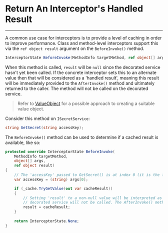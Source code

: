 # Return An Interceptor's Handled Result
---

A common use case for interceptors is to provide a level of caching in order to improve performance. Class and method-level interceptors support this via the `ref object result` argument on the `BeforeInvoke()` method.

```csharp
InterceptorState BeforeInvoke(MethodInfo targetMethod, ref object[] args, ref object result)
```

When this method is called, `result` will be `null` since the decorated service hasn't yet been called. If the concrete interceptor sets this to an alternate value then that will be considered as a 'handled result', meaning this result will be immediately provided to the `AfterInvoke()` method and ultimately returned to the caller. The method will not be called on the decorated service.


>
> Refer to [ValueObject](../Patterns/ValueObject/overview.md) for a possible approach to creating a suitable value object.

Consider this method on `ISecretService`:

```csharp
string GetSecret(string accessKey);
```

The `BeforeInvoke()` method can be used to determine if a cached result is available, like so:

```csharp
protected override InterceptorState BeforeInvoke(
    MethodInfo targetMethod,
    object[] args,
    ref object result)
{
    // The 'accessKey' passed to GetSecret() is at index 0 (it is the first argument).
    var accessKey = (string) args[0];

    if (_cache.TryGetValue(out var cacheResult))
    {
        // Setting 'result' to a non-null value will be interpreted as a 'handled result' so the
        // decorated service will not be called. The AfterInvoke() method will still be called.
        result = cacheResult;
    }
    
    return InterceptorState.None;
}
```
